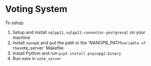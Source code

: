 # Voting System

To setup:

1. Setup and install `sqlpp11`, `sqlpp11-connector-postgresql` on your machine
2. Install `nanopb` and put the path in the 'NANOPB_PATH` variable of the `vote_server` Makefile
3. Install Python and run `pip3 install psycopg2-binary`
4. Run `make` in `vote_server`
